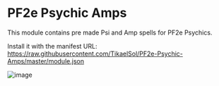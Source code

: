 # PF2e Psychic Amps

This module contains pre made Psi and Amp spells for PF2e Psychics.

Install it with the manifest URL: https://raw.githubusercontent.com/TikaelSol/PF2e-Psychic-Amps/master/module.json

![image](https://user-images.githubusercontent.com/80183198/182999101-977b46a2-76cc-4727-933f-c082cccdc11c.png)
